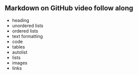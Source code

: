 ## Markdown on GitHub video follow along

- heading
- unordered lists
- ordered lists
- text formatting
- code
- tables
- autolist
- lists
- images
- links
